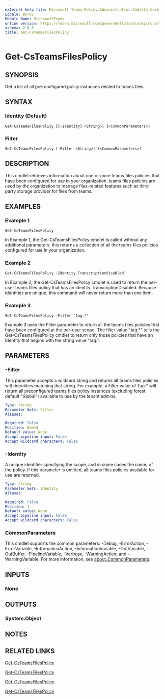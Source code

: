 ```yaml
---
external help file: Microsoft.Teams.Policy.Administration.Cmdlets.Core.dll-Help.xml
Locale: en-US
Module Name: MicrosoftTeams
online version: https://learn.microsoft.com/powershell/module/microsoftteams/get-csteamsfilespolicy
schema: 2.0.0
title: Get-CsTeamsFilesPolicy
---
```


# Get-CsTeamsFilesPolicy

## SYNOPSIS
Get a list of all pre-configured policy instances related to teams files.

## SYNTAX

### Identity (Default)
```
Get-CsTeamsFilesPolicy [[-Identity] <String>] [<CommonParameters>]
```

### Filter
```
Get-CsTeamsFilesPolicy [-Filter <String>] [<CommonParameters>]
```

## DESCRIPTION
This cmdlet retrieves information about one or more teams files policies that have been configured for use in your organization.
teams files policies are used by the organization to manage files-related features such as third party storage provider for files from teams.

## EXAMPLES

### Example 1
```
Get-CsTeamsFilesPolicy
```

In Example 1, the Get-CsTeamsFilesPolicy cmdlet is called without any additional parameters; this returns a collection of all the teams files policies configured for use in your organization.

### Example 2
```
Get-CsTeamsFilesPolicy -Identity TranscriptionDisabled
```

In Example 2, the Get-CsTeamsFilesPolicy cmdlet is used to return the per-user teams files policy that has an Identity TranscriptionDisabled.
Because identities are unique, this command will never return more than one item.

### Example 3
```
Get-CsTeamsFilesPolicy -Filter "tag:*"
```

Example 3 uses the Filter parameter to return all the teams files policies that have been configured at the per-user scope.
The filter value "tag:*" tells the Get-CsTeamsFilesPolicy cmdlet to return only those policies that have an Identity that begins with the string value "tag:".

## PARAMETERS

### -Filter
This parameter accepts a wildcard string and returns all teams files policies with identities matching that string.
For example, a Filter value of Tag:* will return all preconfigured teams files policy instances (excluding forest default "Global") available to use by the tenant admins.

```yaml
Type: String
Parameter Sets: Filter
Aliases:

Required: False
Position: Named
Default value: None
Accept pipeline input: False
Accept wildcard characters: False
```

### -Identity
A unique identifier specifying the scope, and in some cases the name, of the policy.
If this parameter is omitted, all teams files policies available for use are returned.

```yaml
Type: String
Parameter Sets: Identity
Aliases:

Required: False
Position: 1
Default value: None
Accept pipeline input: False
Accept wildcard characters: False
```

### CommonParameters
This cmdlet supports the common parameters: -Debug, -ErrorAction, -ErrorVariable, -InformationAction, -InformationVariable, -OutVariable, -OutBuffer, -PipelineVariable, -Verbose, -WarningAction, and -WarningVariable. For more information, see [about_CommonParameters](http://go.microsoft.com/fwlink/?LinkID=113216).

## INPUTS

### None

## OUTPUTS

### System.Object

## NOTES

## RELATED LINKS

[Get-CsTeamsFilesPolicy](https://learn.microsoft.com/powershell/module/microsoftteams/set-csteamsfilespolicy)

[Get-CsTeamsFilesPolicy](https://learn.microsoft.com/powershell/module/microsoftteams/new-csteamsfilespolicy)

[Get-CsTeamsFilesPolicy](https://learn.microsoft.com/powershell/module/microsoftteams/remove-csteamsfilespolicy)

[Get-CsTeamsFilesPolicy](https://learn.microsoft.com/powershell/module/microsoftteams/grant-csteamsfilespolicy)
